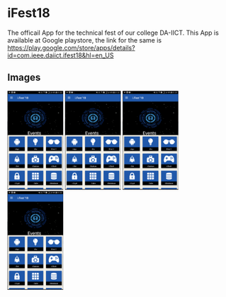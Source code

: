 # iFest18

The officail App for the technical fest of our college DA-IICT. This App is available at Google playstore, the link for the 
same is https://play.google.com/store/apps/details?id=com.ieee.daiict.ifest18&hl=en_US

## Images

<img src="app-image-1.png" width="25%" height="25%">
<img src="app-image-1.png" width="25%" height="25%">
<img src="app-image-1.png" width="25%" height="25%">
<img src="app-image-1.png" width="25%" height="25%">
